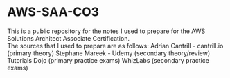# AWS-SAA-CO3
This is a public repository for the notes I used to prepare for the AWS Solutions Architect Associate Certification.  
The sources that I used to prepare are as follows: 
Adrian Cantrill - cantrill.io (primary theory)
Stephane Mareek - Udemy (secondary theory/review)
Tutorials Dojo (primary practice exams)
WhizLabs (secondary practice exams)
